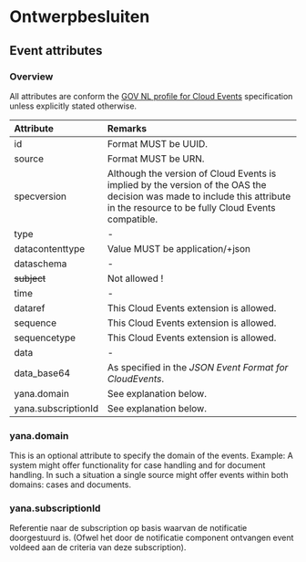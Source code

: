 # Ontwerpbesluiten

## Event attributes

### Overview

All attributes are conform the [GOV NL profile for Cloud Events](https://vng-realisatie.github.io/NL-GOV-profile-for-CloudEvents/) specification unless explicitly stated otherwise.

Attribute           | Remarks
| :--- | :--- 
id                  | Format MUST be UUID.
source              | Format MUST be URN.
specversion         | Although the version of Cloud Events is implied by the version of the OAS the decision was made to include this attribute in the resource to be fully Cloud Events compatible.
type                | -
datacontenttype     | Value MUST be application/+json
dataschema          | -
~~subject~~         | Not allowed !
time                | -
dataref             | This Cloud Events extension is allowed.
sequence            | This Cloud Events extension is allowed.
sequencetype        | This Cloud Events extension is allowed.
data                | -
data_base64         | As specified in the _JSON Event Format for CloudEvents_.
yana.domain         | See explanation below.
yana.subscriptionId | See explanation below.

### yana.domain

This is an optional attribute to specify the domain of the events.
Example: A system might offer functionality for case handling and for document handling. In such a situation a single source might offer events within both domains: cases and documents.

### yana.subscriptionId

Referentie naar de subscription op basis waarvan de notificatie doorgestuurd is. (Ofwel het door de notificatie component ontvangen event voldeed aan de criteria van deze subscription).

